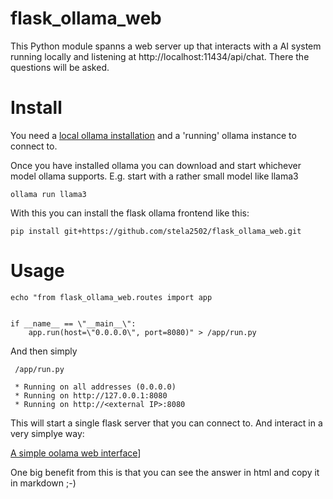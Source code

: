 # flask_ollama_web


This Python module spanns a web server up that interacts with a AI system running locally and listening at http://localhost:11434/api/chat. There the questions will be asked.

# Install

You need a [local ollama installation](https://ollama.com/download/) and a 'running' ollama instance to connect to.

Once you have installed ollama you can download and start whichever model ollama supports.
E.g. start with a rather small model like llama3
```
ollama run llama3
```

With this you can install the flask ollama frontend like this:

```
pip install git+https://github.com/stela2502/flask_ollama_web.git
```

# Usage

```
echo "from flask_ollama_web.routes import app


if __name__ == \"__main__\":
    app.run(host=\"0.0.0.0\", port=8080)" > /app/run.py
```

And then simply

```
 /app/run.py
```

```
 * Running on all addresses (0.0.0.0)
 * Running on http://127.0.0.1:8080
 * Running on http://<external IP>:8080
```

This will start a single flask server that you can connect to.
And interact in a very simplye way:

[A simple oolama web interface](path/to/SimpleInterface.png)]

One big benefit from this is that you can see the answer in html and copy it in markdown ;-)